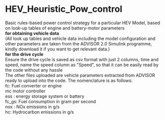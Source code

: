 # HEV_Heuristic_Pow_control
Basic rules-based power control strategy for a particular HEV Model, based on look-up tables of engine and battery-motor parameters
<br />**for obtaining vehicle data**<br />
(All look up tables and vehicle data including the model configuration and other parameters are taken from the ADVISOR 2.0 Simulink programme, kindly download it if you want to get relevant data.)
<br />**for the drive cycle**<br />
Ensure the drive cycle is saved as csv format with just 2 columns, time and speed, name the speed column as "Speed", so that it can be easily read by the code without any hassle
<br /> The other files uploaded are vehicle parameters extracted from ADVISOR ready to upload into the code. The nomenclature is as follows: <br /> fc: Fuel converter or engine <br /> mc motor controller <br />ess : energy storage system or battery <br /> fc_gs: Fuel consumption in gram per second<br />nox : NOx emissions in g/s <br /> hc: Hydrocarbon emissions in g/s
